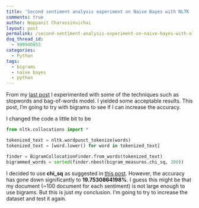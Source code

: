 ```yaml
---
title: 'Second sentiment analysis experiment on Naive Bayes with NLTK : Bigrams'
comments: true
author: Noppanit Charassinvichai
layout: post
permalink: /second-sentiment-analysis-experiment-on-naive-bayes-with-nltk-bigrams/
dsq_thread_id:
  - 999940855
categories:
  - Python
tags:
  - bigrams
  - naive bayes
  - python
---
```

From my [last post][1] I experimented with some of the techniques such as stopwords and bag-of-words model. I yielded some acceptable results. This post, I&#8217;m going to try with bigrams to see if I can increase the accuracy. 

I changed the code a little bit to be

``` python
from nltk.collocations import *

tokenized_text = nltk.wordpunct_tokenize(words)
tokenized_text = [word.lower() for word in tokenized_text]

finder = BigramCollocationFinder.from_words(tokenized_text)
bigrammed_words = sorted(finder.nbest(bigram_measures.chi_sq, 200))

```

I decided to use **chi_sq** as suggested in [this post][2]. However, the accuracy has gone down significantly to **19.7530864198%**. I guess this might be that my document (~100 document for each sentiment) is not large enough to use bigrams. But this is just my conclusion. I&#8217;m going to try to increase the dataset and test it again.

 [1]: http://www.noppanit.com/first-experiment-on-naive-bayes-with-nltk/ "first experiment on naive bayes with sentiment analysis"
 [2]: http://streamhacker.com/tag/bigrams/ "stream hacker bigrams"

